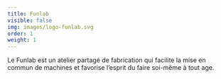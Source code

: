 ```yaml
---
title: Funlab
visible: false
img: images/logo-funlab.svg
order: 1
weight: 1
---
```

Le Funlab est un atelier partagé de fabrication qui facilite la mise en commun de machines et favorise l’esprit du faire soi-même à tout age.